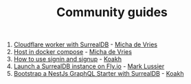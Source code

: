 <br>

<h1 align="center">Community guides</h1>

<br>

1. [Cloudflare worker with SurrealDB](01-cloudflare-worker-with-surreal-db.md) - [Micha de Vries](https://github.com/kearfy)
2. [Host in docker compose](02-host-in-docker-compose.md) - [Micha de Vries](https://github.com/kearfy)
3. [How to use signin and signup](03-how-to-use-signin-and-signup.md) - [Koakh](https://github.com/koakh)
4. [Launch a SurrealDB instance on Fly.io](04-launch-instance-on-flyio.md) - [Mark Lussier](https://github.com/intabulas)
5. [Bootstrap a NestJs GraphQL Starter with SurrealDB](05-bootstrap-a-nest-js-graph-ql-starter-with-surreal-db.md) - [Koakh](https://github.com/koakh)